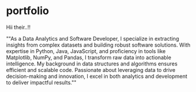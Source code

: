 # portfolio
Hii their..!!


""As a Data Analytics and Software Developer, I specialize in extracting insights from complex datasets and building robust software solutions. With expertise in Python, Java, JavaScript, and proficiency in tools like Matplotlib, NumPy, and Pandas, I transform raw data into actionable intelligence. My background in data structures and algorithms ensures efficient and scalable code. Passionate about leveraging data to drive decision-making and innovation, I excel in both analytics and development to deliver impactful results.""
